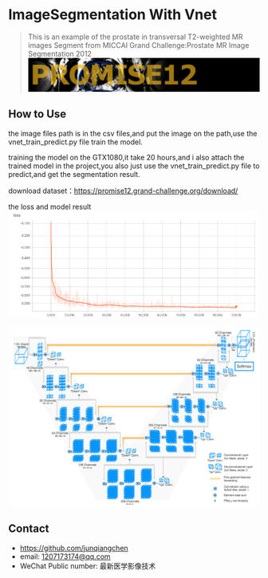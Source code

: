 # ImageSegmentation With Vnet
> This is an example of the prostate in transversal T2-weighted MR images Segment from MICCAI Grand Challenge:Prostate MR Image Segmentation 2012
![](promise12_header.png)

## How to Use

the image files path is in the csv files,and put the image on the path,use the vnet_train_predict.py file train the model. 

training the model on the GTX1080,it take 20 hours,and i also attach the trained model in the project,you also just use the vnet_train_predict.py file to predict,and get the segmentation result.

download dataset：https://promise12.grand-challenge.org/download/

the loss and model result
![](loss.PNG)

![](vnet.PNG)

## Contact
* https://github.com/junqiangchen
* email: 1207173174@qq.com
* WeChat Public number: 最新医学影像技术